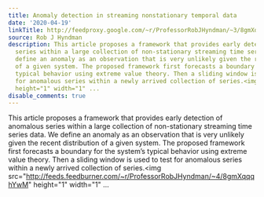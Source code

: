 ```yaml
---
title: Anomaly detection in streaming nonstationary temporal data
date: '2020-04-19'
linkTitle: http://feedproxy.google.com/~r/ProfessorRobJHyndman/~3/8gmXqqqhYwM/
source: Rob J Hyndman
description: This article proposes a framework that provides early detection of anomalous
  series within a large collection of non-stationary streaming time series data. We
  define an anomaly as an observation that is very unlikely given the recent distribution
  of a given system. The proposed framework first forecasts a boundary for the system&rsquo;s
  typical behavior using extreme value theory. Then a sliding window is used to test
  for anomalous series within a newly arrived collection of series.<img src="http://feeds.feedburner.com/~r/ProfessorRobJHyndman/~4/8gmXqqqhYwM"
  height="1" width="1" ...
disable_comments: true
---
```

This article proposes a framework that provides early detection of anomalous series within a large collection of non-stationary streaming time series data. We define an anomaly as an observation that is very unlikely given the recent distribution of a given system. The proposed framework first forecasts a boundary for the system&rsquo;s typical behavior using extreme value theory. Then a sliding window is used to test for anomalous series within a newly arrived collection of series.<img src="http://feeds.feedburner.com/~r/ProfessorRobJHyndman/~4/8gmXqqqhYwM" height="1" width="1" ...
